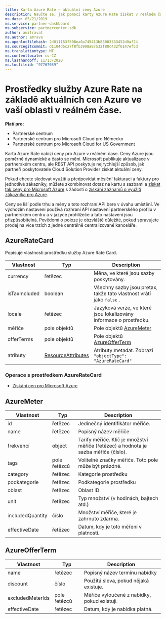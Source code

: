 ```yaml
---
title: Karta Azure Rate – aktuální ceny Azure
description: Naučte se, jak pomocí karty Azure Rate získat v reálném čase aktuální ceny pro nabídky Azure ve vaší oblasti. Ke kartě Azure se dostanete prostřednictvím partnerského centra REST API.
ms.date: 05/21/2019
ms.service: partner-dashboard
ms.subservice: partnercenter-sdk
author: amitravat
ms.author: amrava
ms.openlocfilehash: 2d011153f508ea0a745413b88003333452d0af24
ms.sourcegitcommit: d1104d5c27f8fb3908a87532f80c432f0147ef5d
ms.translationtype: MT
ms.contentlocale: cs-CZ
ms.lasthandoff: 11/13/2020
ms.locfileid: "97767089"
---
```

# <a name="azure-rate-card-resources-to-get-real-time-current-azure-prices-on-azure-offers-in-your-region"></a>Prostředky služby Azure Rate na základě aktuálních cen Azure ve vaší oblasti v reálném čase.

**Platí pro:**

- Partnerské centrum
- Partnerské centrum pro Microsoft Cloud pro Německo
- Partnerské centrum pro Microsoft Cloud for US Government

Karta Azure Rate nabízí ceny pro Azure v reálném čase. Ceny Azure jsou poměrně dynamické a často se mění. Microsoft publikuje aktualizace v partnerském centru, ale REST API poskytuje nejrychlejší způsob, jak partneři poskytovatele Cloud Solution Provider získat aktuální ceny.

Pokud chcete sledovat využití a předpovídat měsíční fakturaci a faktury pro jednotlivé zákazníky, můžete zkombinovat dotaz na kartu s sazbami a [získat tak ceny pro Microsoft Azure](get-prices-for-microsoft-azure.md) s žádostí o [získání záznamů o využití zákazníka pro Azure](get-a-customer-s-utilization-record-for-azure.md).

Ceny se liší podle trhu a měny a toto rozhraní API bere v úvahu umístění. Ve výchozím nastavení používá rozhraní API nastavení partnerského profilu v partnerském centru a v jazyce prohlížeče a tato nastavení jsou přizpůsobitelná. Povědomí o poloze je obzvláště důležité, pokud spravujete prodej na více trzích z jedné centrálně centralizované kanceláře.

## <a name="azureratecard"></a>AzureRateCard

Popisuje vlastnosti prostředku služby Azure Rate Card.

| Vlastnost      | Typ                                      | Description                                                       |
|---------------|-------------------------------------------|-------------------------------------------------------------------|
| currency      | řetězec                                    | Měna, ve které jsou sazby poskytovány.                     |
| isTaxIncluded | boolean                                   | Všechny sazby jsou pretax, takže tato vlastnost vrátí jako `false` . |
| locale        | řetězec                                    | Jazyková verze, ve které jsou lokalizovány informace o prostředku.       |
| měřiče        | pole objektů                          | Pole objektů [AzureMeter](#azuremeter)                       |
| offerTerms    | pole objektů                          | Pole objektů [AzureOfferTerm](#azureofferterm)               |
| atributy    | [ResourceAttributes](utility-resources.md#resourceattributes) | Atributy metadat. Zobrazí `"objectType": "AzureRateCard"`   |

### <a name="operations-on-the-azureratecard-resource"></a>Operace s prostředkem AzureRateCard

- [Získání cen pro Microsoft Azure](get-prices-for-microsoft-azure.md)

## <a name="azuremeter"></a>AzureMeter

| Vlastnost         | Typ             | Description                                                                                   |
|------------------|------------------|-----------------------------------------------------------------------------------------------|
| id               | řetězec           | Jedinečný identifikátor měřiče.                                                                    |
| name             | řetězec           | Popisný název měřiče                                                                   |
| frekvencí            | object           | Tarify měřiče. Klíč je množství měřiče (řetězec) a hodnota je sazba měřiče (číslo). |
| tags             | pole řetězců | Volitelné značky měřiče. Toto pole může být prázdné.                                                 |
| category         | řetězec           | Kategorie prostředku                                                                     |
| podkategorie      | řetězec           | Podkategorie prostředku                                                                 |
| oblast           | řetězec           | Oblast ID                                                                             |
| unit             | řetězec           | Typ množství (v hodinách, bajtech atd.)                                                     |
| includedQuantity | číslo           | Množství měřiče, které je zahrnuto zdarma.                                               |
| effectiveDate    | řetězec           | Datum, kdy je toto měření v platnosti.                                                             |

## <a name="azureofferterm"></a>AzureOfferTerm

| Vlastnost         | Typ             | Description                             |
|------------------|------------------|-----------------------------------------|
| name             | řetězec           | Popisný název termínu nabídky        |
| discount         | číslo           | Použitá sleva, pokud nějaká existuje.           |
| excludedMeterIds | pole řetězců | Měřiče vyloučené z nabídky, pokud existují. |
| effectiveDate    | řetězec           | Datum, kdy je nabídka platná.        |
